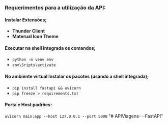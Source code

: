 ### Requerimentos para a utilização da API:
#### Instalar Extensões;
- **Thunder Client**
- **Materual Icon Theme**
#### Executar na shell integrada os comandos;
- ```python -m venv env```
- ```env\Sripts\activate```
#### No ambiente virtual Instalar os pacotes (usando a shell integrada);
- ```pip install fastapi && uvicorn```
- ```pip freeze > requirements.txt```
#### Porta e Host padrões:
```uvicorn main:app --host 127.0.0.1 --port 5000```
"# APIViagens---FastAPI" 
